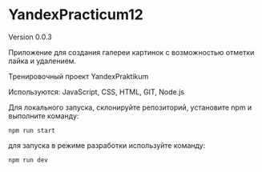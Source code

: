 # YandexPracticum12

Version 0.0.3

Приложение для создания галереи картинок с возможностью отметки лайка и удалением. 

Тренировочный проект YandexPraktikum

Используются: JavaScript, CSS, HTML, GIT, Node.js

Для локального запуска, склонируйте репозиторий, установите npm и выполните команду:

`npm run start` 

для запуска в режиме разработки используйте команду:

`npm run dev`
